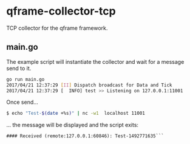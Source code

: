 # qframe-collector-tcp
TCP collector for the qframe framework.

## main.go

The example script will instantiate the collector and wait for a message send to it.


```bash
go run main.go
2017/04/21 12:37:29 [II] Dispatch broadcast for Data and Tick
2017/04/21 12:37:29 [  INFO] test >> Listening on 127.0.0.1:11001
```

Once send...

```bash
$ echo "Test-$(date +%s)" | nc -w1  localhost 11001
```

... the message will be displayed and the script exits:

```
#### Received (remote:127.0.0.1:60846): Test-1492771635```